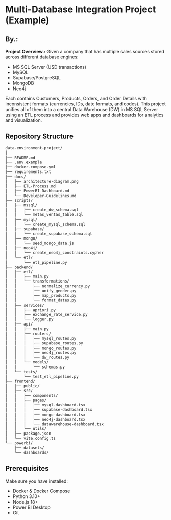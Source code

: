 # Multi-Database Integration Project (Example)

By.:
---

**Project Overview.:** Given a company that has multiple sales sources stored across different database engines:
- MS SQL Server (USD transactions)
- MySQL
- Supabase/PostgreSQL
- MongoDB
- Neo4j

Each contains Customers, Products, Orders, and Order Details with inconsistent formats (currencies, IDs, date formats, and codes). This project unifies all of them into a central Data Warehouse (DW) in MS SQL Server using an ETL process and provides web apps and dashboards for analytics and visualization.

## Repository Structure
``` bash
data-environment-project/
│
├── README.md
├── .env.example
├── docker-compose.yml
├── requirements.txt
├── docs/
│   ├── architecture-diagram.png
│   ├── ETL-Process.md
│   ├── PowerBI-Dashboard.md
│   └── Developer-Guidelines.md
├── scripts/
│   ├── mssql/
│   │   ├── create_dw_schema.sql
│   │   └── metas_ventas_table.sql
│   ├── mysql/
│   │   └── create_mysql_schema.sql
│   ├── supabase/
│   │   └── create_supabase_schema.sql
│   ├── mongo/
│   │   └── seed_mongo_data.js
│   ├── neo4j/
│   │   └── create_neo4j_constraints.cypher
│   └── etl/
│       └── etl_pipeline.py
├── backend/
│   ├── etl/
│   │   ├── main.py
│   │   └── transformations/
│   │       ├── normalize_currency.py
│   │       ├── unify_gender.py
│   │       ├── map_products.py
│   │       └── format_dates.py
│   ├── services/
│   │   ├── apriori.py
│   │   ├── exchange_rate_service.py
│   │   └── logger.py
│   ├── api/
│   │   ├── main.py
│   │   ├── routers/
│   │   │   ├── mysql_routes.py
│   │   │   ├── supabase_routes.py
│   │   │   ├── mongo_routes.py
│   │   │   ├── neo4j_routes.py
│   │   │   └── dw_routes.py
│   │   └── models/
│   │       └── schemas.py
│   └── tests/
│       └── test_etl_pipeline.py
├── frontend/
│   ├── public/
│   ├── src/
│   │   ├── components/
│   │   ├── pages/
│   │   │   ├── mysql-dashboard.tsx
│   │   │   ├── supabase-dashboard.tsx
│   │   │   ├── mongo-dashboard.tsx
│   │   │   ├── neo4j-dashboard.tsx
│   │   │   └── datawarehouse-dashboard.tsx
│   │   └── utils/
│   ├── package.json
│   └── vite.config.ts
└── powerbi/
    ├── datasets/
    └── dashboards/
```

## Prerequisites
Make sure you have installed:
- Docker & Docker Compose
- Python 3.10+
- Node.js 18+
- Power BI Desktop
- Git


